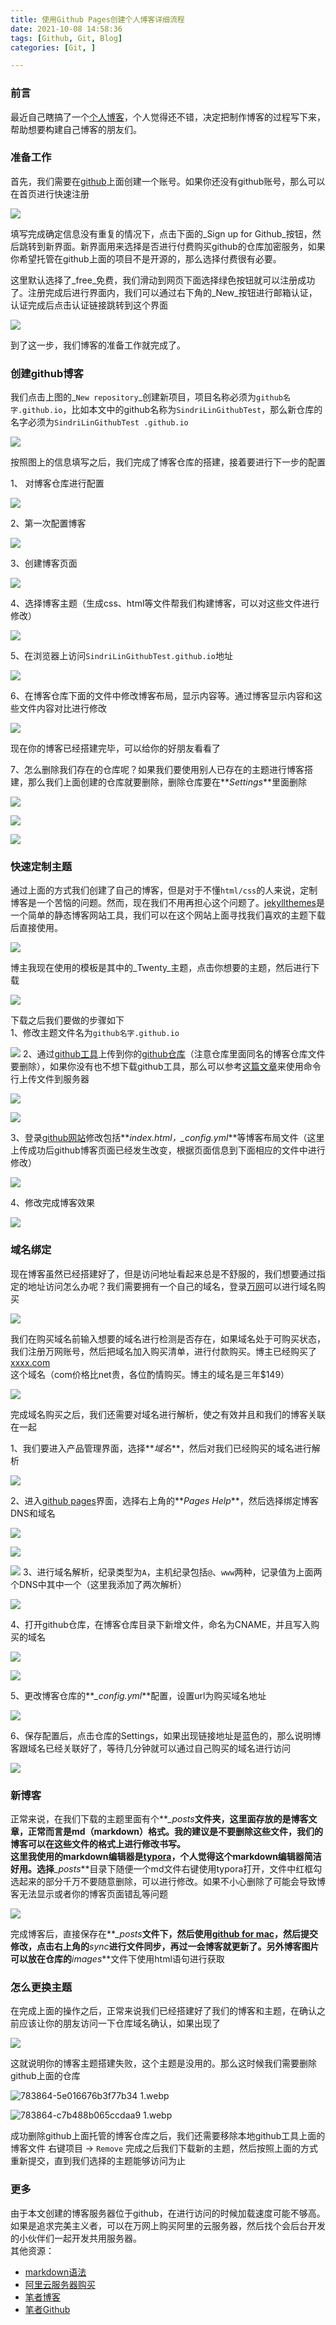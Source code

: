 ```yaml
---
title: 使用Github Pages创建个人博客详细流程 
date: 2021-10-08 14:58:36
tags: [Github, Git, Blog]
categories: [Git, ]

---
```


### 前言

最近自己瞎搞了一个[个人博客](http://waahah.tk)，个人觉得还不错，决定把制作博客的过程写下来，帮助想要构建自己博客的朋友们。 
### 准备工作

首先，我们需要在[github](http://www.github.com)上面创建一个账号。如果你还没有github账号，那么可以在首页进行快速注册 

![](https://s2.loli.net/2023/07/02/PGtywvLSjY1e3bc.webp)  

填写完成确定信息没有重复的情况下，点击下面的_Sign up for Github_按钮，然后跳转到新界面。新界面用来选择是否进行付费购买github的仓库加密服务，如果你希望托管在github上面的项目不是开源的，那么选择付费很有必要。 

这里默认选择了_free_免费，我们滑动到网页下面选择绿色按钮就可以注册成功了。注册完成后进行界面内，我们可以通过右下角的_New_按钮进行邮箱认证，认证完成后点击认证链接跳转到这个界面

![](https://s2.loli.net/2023/07/02/WPSUdVRjMuameBg.webp)

到了这一步，我们博客的准备工作就完成了。 

### 创建github博客

我们点击上图的_`New repository`_创建新项目，项目名称必须为`github名字.github.io`，比如本文中的github名称为`SindriLinGithubTest`，那么新仓库的名字必须为`SindriLinGithubTest .github.io`

![](https://s2.loli.net/2023/07/02/jvXSzAtKuYWf2ya.webp)  

按照图上的信息填写之后，我们完成了博客仓库的搭建，接着要进行下一步的配置   

1、 对博客仓库进行配置   

![](https://s2.loli.net/2023/07/02/DkdT7bafeJCj8uN.webp)

2、第一次配置博客    

![](https://s2.loli.net/2023/07/02/RNp2B7Sx8uIQsnh.webp)

3、创建博客页面   

![](https://s2.loli.net/2023/07/02/Sm6cRnYw1GlJhFu.webp)

4、选择博客主题（生成css、html等文件帮我们构建博客，可以对这些文件进行修改） 

![](https://s2.loli.net/2023/07/02/xN6jn4BXMv2ySzU.webp)

5、在浏览器上访问`SindriLinGithubTest.github.io`地址 

![](https://s2.loli.net/2023/07/02/BN4psMOohxS6bUA.webp)

6、在博客仓库下面的文件中修改博客布局，显示内容等。通过博客显示内容和这些文件内容对比进行修改 

![](https://s2.loli.net/2023/07/02/V8CZhgDMYoiEKHU.webp) 

现在你的博客已经搭建完毕，可以给你的好朋友看看了 

7、怎么删除我们存在的仓库呢？如果我们要使用别人已存在的主题进行博客搭建，那么我们上面创建的仓库就要删除，删除仓库要在**_Settings_**里面删除  

![](https://s2.loli.net/2023/07/02/usIBKN85OHC3dwE.webp)

![](https://s2.loli.net/2023/07/02/K9tUICw1z24qG5d.webp)

![](https://s2.loli.net/2023/07/02/fqMS9YjdlGtAJNw.webp)

### 快速定制主题

通过上面的方式我们创建了自己的博客，但是对于不懂`html/css`的人来说，定制博客是一个苦恼的问题。然而，现在我们不用再担心这个问题了。[jekyllthemes](http://jekyllthemes.org)是一个简单的静态博客网站工具，我们可以在这个网站上面寻找我们喜欢的主题下载后直接使用。

![](https://s2.loli.net/2023/07/02/6R8gIdGYZMHbSLh.webp)

博主我现在使用的模板是其中的_Twenty_主题，点击你想要的主题，然后进行下载

![](https://s2.loli.net/2023/07/02/v3gs2pqfnxeyVI9.webp)

下载之后我们要做的步骤如下   
1、修改主题文件名为`github名字.github.io`

![](https://s2.loli.net/2023/07/02/eCmhFfQ7JDy8Ncz.webp)
2、通过[github工具](http://www.macupdate.com/app/mac/39062/github/)上传到你的[github仓库](http://www.github.com)（注意仓库里面同名的博客仓库文件要删除），如果你没有也不想下载github工具，那么可以参考[这篇文章](http://blog.csdn.net/yangbo_hbzjk/article/details/9022767)来使用命令行上传文件到服务器  

![](https://s2.loli.net/2023/07/02/rmOKNHM29WwzYAh.webp)

![](https://s2.loli.net/2023/07/02/4L6pjwuihFDJX5d.webp)

3、登录[github网站](http://www.github.com)修改包括**_index.html，\_config.yml_**等博客布局文件（这里上传成功后github博客页面已经发生改变，根据页面信息到下面相应的文件中进行修改） 

![](https://s2.loli.net/2023/07/02/M1BihLu3xJqtZN8.webp)

4、修改完成博客效果    

![](https://s2.loli.net/2023/07/02/8uxpqaimPD4EBdl.webp)
### 域名绑定

现在博客虽然已经搭建好了，但是访问地址看起来总是不舒服的，我们想要通过指定的地址访问怎么办呢？我们需要拥有一个自己的域名，登录[万网](http://wanwang.aliyun.com/?utm_medium=text&utm_source=bdbrandww&utm_campaign=bdbrand&utm_content=se_103066)可以进行域名购买 

![](https://s2.loli.net/2023/07/02/Lq9omZBik8FW7eb.webp)

我们在购买域名前输入想要的域名进行检测是否存在，如果域名处于可购买状态，我们注册万网账号，然后把域名加入购买清单，进行付款购买。博主已经购买了[xxxx.com](http://www.xxxx.com)这个域名（com价格比net贵，各位酌情购买。博主的域名是三年$149）  

![](https://s2.loli.net/2023/07/02/F9TyA2c7sY8VRor.webp)

完成域名购买之后，我们还需要对域名进行解析，使之有效并且和我们的博客关联在一起   

1、我们要进入产品管理界面，选择**_域名_**，然后对我们已经购买的域名进行解析 

![](https://s2.loli.net/2023/07/02/8vyYT1ZNFD3hXt2.webp)  

2、进入[github pages](https://pages.github.com)界面，选择右上角的**_Pages Help_**，然后选择绑定博客DNS和域名   

![](https://s2.loli.net/2023/07/02/EZQnL3Sh6si4g81.webp)   

![](https://s2.loli.net/2023/07/02/LxCoOajJRvZUrS9.webp)

![](https://s2.loli.net/2023/07/02/EZQnL3Sh6si4g81.webp) 
3、进行域名解析，纪录类型为`A`，主机纪录包括`@`、`www`两种，记录值为上面两个DNS中其中一个（这里我添加了两次解析）  

![](https://s2.loli.net/2023/07/02/8ABRboUdGgI9hO4.webp)

4、打开github仓库，在博客仓库目录下新增文件，命名为CNAME，并且写入购买的域名  

![](https://s2.loli.net/2023/07/02/QdS7V2RzqYm8lCO.webp)  

![](https://s2.loli.net/2023/07/02/8BkbGe62uC4mZFH.webp)

5、更改博客仓库的**_\_config.yml_**配置，设置url为购买域名地址   

![](https://s2.loli.net/2023/07/02/r7TZjDudfinsAMt.webp)

6、保存配置后，点击仓库的Settings，如果出现链接地址是蓝色的，那么说明博客跟域名已经关联好了，等待几分钟就可以通过自己购买的域名进行访问   

![](https://s2.loli.net/2023/07/02/KXxng8rSjo34tPW.webp)

### 新博客
正常来说，在我们下载的主题里面有个**_\_posts_**文件夹，这里面存放的是博客文章，正常而言是md（markdown）格式。我的建议是不要删除这些文件，我们的博客可以在这些文件的格式上进行修改书写。   
这里我使用的markdown编辑器是[typora](http://www.macupdate.com/app/mac/52992/typora)，个人觉得这个markdown编辑器简洁好用。选择**_\_posts_**目录下随便一个md文件右键使用typora打开，文件中红框勾选起来的部分千万不要随意删除，可以进行修改。如果不小心删除了可能会导致博客无法显示或者你的博客页面错乱等问题  

![](https://s2.loli.net/2023/07/02/14ZXCVvocAthU5y.webp)

完成博客后，直接保存在**_\_posts_**文件下，然后使用[github for mac](http://www.macupdate.com/app/mac/39062/github/)，然后提交修改，点击右上角的**_sync_**进行文件同步，再过一会博客就更新了。另外博客图片可以放在仓库的**_images_**文件下使用html语句进行获取 

### 怎么更换主题
在完成上面的操作之后，正常来说我们已经搭建好了我们的博客和主题，在确认之前应该让你的朋友访问一下仓库域名确认，如果出现了    

![](https://s2.loli.net/2023/07/02/CzXboUaPWirLy8S.webp)

这就说明你的博客主题搭建失败，这个主题是没用的。那么这时候我们需要删除github上面的仓库

![783864-5e016676b3f77b34 _1_.webp](https://s2.loli.net/2023/07/02/A3J67okCwlpDa2U.webp)

![783864-c7b488b065ccdaa9 _1_.webp](https://s2.loli.net/2023/07/02/1LNRouZHwl4p9gO.webp) 

成功删除github上面托管的博客仓库之后，我们还需要移除本地github工具上面的博客文件   右键项目 -> `Remove` 
完成之后我们下载新的主题，然后按照上面的方式重新提交，直到我们选择的主题能够访问为止 
### 更多
由于本文创建的博客服务器位于github，在进行访问的时候加载速度可能不够高。如果是追求完美主义者，可以在万网上购买阿里的云服务器，然后找个会后台开发的小伙伴们一起开发共用服务器。   
其他资源：  
- [markdown语法](http://www.appinn.com/markdown/)  
-  [阿里云服务器购买](http://www.aliyun.com/?utm_medium=text&utm_source=bdbrand&utm_campaign=bdbrand&utm_content=se_32492) 
-  [笔者博客](http://waahah.tk)   
-  [笔者Github](https://github.com/waahah) 